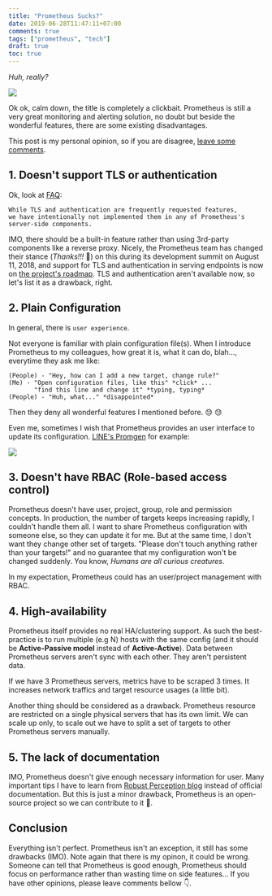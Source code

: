 ```yaml
---
title: "Prometheus Sucks?"
date: 2019-06-28T11:47:11+07:00
comments: true
tags: ["prometheus", "tech"]
draft: true
toc: true
---
```


*Huh, really?*

![](https://encrypted-tbn0.gstatic.com/images?q=tbn:ANd9GcRk26SiCrYdFmDMs2o4YD4MuwEnP8rHSR1hAyymXTKVUg2UJuUqaQ)

Ok ok, calm down, the title is completely a clickbait. Prometheus is still a very great monitoring and alerting solution, no doubt but beside the wonderful features, there are some existing disadvantages.

This post is my personal opinion, so if you are disagree, [leave some comments](https://ntk148v.github.io/blog/posts/lets-comment/).

## 1. Doesn't support TLS or authentication

Ok, look at [FAQ](https://prometheus.io/docs/introduction/faq/#why-dont-the-prometheus-server-components-support-tls-or-authentication-can-i-add-those):

```
While TLS and authentication are frequently requested features,
we have intentionally not implemented them in any of Prometheus's
server-side components.
```

IMO, there should be a built-in feature rather than using 3rd-party components like a reverse proxy. Nicely, the Prometheus team has changed their stance (*Thanks!!!* :bow:) on this during its development summit on August 11, 2018, and support for TLS and authentication in serving endpoints is now on [the project's roadmap](https://prometheus.io/docs/introduction/faq/#why-dont-the-prometheus-server-components-support-tls-or-authentication-can-i-add-those). TLS and authentication aren't available now, so let's list it as a drawback, right.

## 2. Plain Configuration

In general, there is `user experience`.

Not everyone is familiar with plain configuration file(s). When I introduce Prometheus to my colleagues, how great it is, what it can do, blah..., everytime they ask me like:

```
(People) - "Hey, how can I add a new target, change rule?"
(Me) - "Open configuration files, like this" *click* ...
       "find this line and change it" *typing, typing*
(People) - "Huh, what..." *disappointed*
```

Then they deny all wonderful features I mentioned before. :sweat: :sweat:

Even me, sometimes I wish that Prometheus provides an user interface to update its configuration. [LINE's Promgen](https://github.com/line/promgen) for example:

![](https://raw.githubusercontent.com/line/promgen/master/docs/images/screenshot.png)

## 3. Doesn't have RBAC (Role-based access control)

Prometheus doesn't have user, project, group, role and permission concepts. In production, the number of targets keeps increasing rapidly, I couldn't handle them all. I want to share Prometheus configuration with someone else, so they can update it for me. But at the same time, I don't want they change other set of targets. "Please don't touch anything rather than your targets!" and no guarantee that my configuration won't be changed suddenly. You know, *Humans are all curious creatures*.

In my expectation, Prometheus could has an user/project management with RBAC.

## 4. High-availability

Prometheus itself provides no real HA/clustering support. As such the best-practice is to run multiple (e.g N) hosts with the same config (and it should be **Active-Passive model** instead of **Active-Active**). Data between Prometheus servers aren't sync with each other. They aren't persistent data.

If we have 3 Prometheus servers, metrics have to be scraped 3 times. It increases network traffics and target resource usages (a little bit).

Another thing should be considered as a drawback. Prometheus resource are restricted on a single physical servers that has its own limit. We can scale up only, to scale out we have to split a set of targets to other Prometheus servers manually.

## 5. The lack of documentation

IMO, Prometheus doesn't give enough necessary information for user. Many important tips I have to learn from [Robust Perception blog](https://www.robustperception.io/) instead of official documentation. But this is just a minor drawback, Prometheus is an open-source project so we can contribute to it :muscle:.

## Conclusion

Everything isn't perfect. Prometheus isn't an exception, it still has some drawbacks (IMO). Note again that there is my opinon, it could be wrong. Someone can tell that Prometheus is good enough, Prometheus should focus on performance rather than wasting time on side features... If you have other opinions, please leave comments bellow :point_down:.
